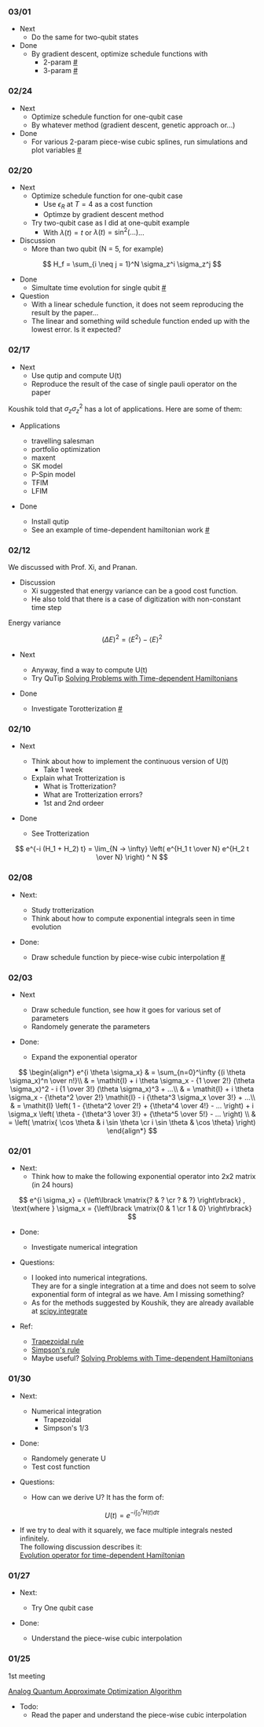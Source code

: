 ### 03/01

- Next
  - Do the same for two-qubit states
- Done
  - By gradient descent, optimize schedule functions with
    - 2-param [#](https://github.com/kayhide/qst-tfm/tree/main/output/one_qubit/2params_optimizing)
    - 3-param [#](https://github.com/kayhide/qst-tfm/tree/main/output/one_qubit/3params_optimizing)

### 02/24

- Next
  - Optimize schedule function for one-qubit case
  - By whatever method (gradient descent, genetic approach or...)
- Done
  - For various 2-param piece-wise cubic splines, run simulations and plot variables [#](https://github.com/kayhide/qst-tfm/tree/main/src/one_qubit#2-param-piece-wise-cubic-interpolations)

### 02/20

- Next
  - Optimize schedule function for one-qubit case
    - Use $\epsilon_R$ at $T = 4$ as a cost function
    - Optimze by gradient descent method
  - Try two-qubit case as I did at one-qubit example
    - With $\lambda(t) = t$ or $\lambda(t) = \sin^2(...)$...
- Discussion
  - More than two qubit (N = 5, for example)

$$
H_f = \sum_{i \neq j = 1}^N \sigma_z^i \sigma_z^j
$$

- Done
  - Simultate time evolution for single qubit [#](https://github.com/kayhide/qst-tfm/tree/main/src/one_qubit#simulated-time-evolution)
- Question
  - With a linear schedule function, it does not seem reproducing the result by the paper...
  - The linear and something wild schedule function ended up with the lowest error. Is it expected?

### 02/17

- Next
  - Use qutip and compute U(t)
  - Reproduce the result of the case of single pauli operator on the paper

Koushik told that $\sigma_z \sigma_z^2$ has a lot of applications.
Here are some of them:

- Applications
  - travelling salesman
  - portfolio optimization
  - maxent
  - SK model
  - P-Spin model
  - TFIM
  - LFIM

- Done
  - Install qutip
  - See an example of time-dependent hamiltonian work [#](https://github.com/kayhide/qst-tfm/tree/main/src/qutip_sandbox)

### 02/12

We discussed with Prof. Xi, and Pranan.

- Discussion
  - Xi suggested that energy variance can be a good cost function.
  - He also told that there is a case of digitization with non-constant time step

Energy variance

$$
(\Delta E)^2 = \langle E^2 \rangle - \langle E \rangle ^2
$$

- Next
  - Anyway, find a way to compute U(t)
  - Try QuTip
    [Solving Problems with Time-dependent Hamiltonians](https://qutip.org/docs/latest/guide/dynamics/dynamics-time.html)

- Done
  - Investigate Torotterization [#](https://github.com/kayhide/qst-tfm/tree/main/doc/trotterization.md)

### 02/10

- Next
  - Think about how to implement the continuous version of U(t)
    - Take 1 week
  - Explain what Trotterization is
    - What is Trotterization?
    - What are Trotterization errors?
    - 1st and 2nd ordeer

- Done
  - See Trotterization

$$
e^{-i (H_1 + H_2) t} = \lim_{N -> \infty} \left( e^{H_1 t \over N} e^{H_2 t \over N} \right) ^ N
$$

### 02/08

- Next:
  - Study trotterization
  - Think about how to compute exponential integrals seen in time evolution

- Done:
  - Draw schedule function by piece-wise cubic interpolation [#](https://github.com/kayhide/qst-tfm/tree/main/src/cubic_hermite_spline)
 
### 02/03

- Next
  - Draw schedule function, see how it goes for various set of parameters
  - Randomely generate the parameters

- Done:
  - Expand the exponential operator

$$
\begin{align*}
e^{i \theta \sigma_x} & = \sum_{n=0}^\infty {(i \theta \sigma_x)^n \over n!}\\
               & = \mathit{I} + i \theta \sigma_x - {1 \over 2!} (\theta \sigma_x)^2 - i {1 \over 3!} (\theta \sigma_x)^3 + ...\\
               & = \mathit{I} + i \theta \sigma_x - {\theta^2 \over 2!} \mathit{I} - i {\theta^3 \sigma_x \over 3!} + ...\\
               & = \mathit{I} \left( 1 - {\theta^2 \over 2!} + {\theta^4 \over 4!} - ... \right) + i \sigma_x \left( \theta - {\theta^3 \over 3!} + {\theta^5 \over 5!} - ... \right) \\
               & = \left( \matrix{ \cos \theta & i \sin \theta \cr i \sin \theta & \cos \theta} \right)
\end{align*}
$$


### 02/01

- Next:
  - Think how to make the following exponential operator into 2x2 matrix (in 24 hours)

$$ e^{i \sigma_x}  = {\left\lbrack \matrix{? & ? \cr ? & ?} \right\rbrack}
, \text{where } \sigma_x = {\left\lbrack \matrix{0 & 1 \cr 1 & 0} \right\rbrack}
$$

- Done:
  - Investigate numerical integration

- Questions:
  - I looked into numerical integrations.  
    They are for a single integration at a time and does not seem to solve exponential form of integral as we have.
    Am I missing something?
  - As for the methods suggested by Koushik, they are already available at [scipy.integrate](https://docs.scipy.org/doc/scipy/tutorial/integrate.html)

- Ref:
  - [Trapezoidal rule](https://en.wikipedia.org/wiki/Trapezoidal_rule)
  - [Simpson's rule](https://en.m.wikipedia.org/wiki/Simpson's_rule)
  - Maybe useful? [Solving Problems with Time-dependent Hamiltonians](https://qutip.org/docs/latest/guide/dynamics/dynamics-time.html)

### 01/30

- Next:
  - Numerical integration
    - Trapezoidal
    - Simpson's 1/3

- Done:
  - Randomely generate U
  - Test cost function

- Questions:
  - How can we derive U? It has the form of: 

$$ U(t) = e^{-i \int_0^\tau H(t) d\tau} $$

  - If we try to deal with it squarely, we face multiple integrals nested infinitely.  
    The following discussion describes it:  
    [Evolution operator for time-dependent Hamiltonian](https://physics.stackexchange.com/questions/45455/evolution-operator-for-time-dependent-hamiltonian)
 
### 01/27

- Next:
  - Try One qubit case

- Done:
  - Understand the piece-wise cubic interpolation

### 01/25

1st meeting

[Analog Quantum Approximate Optimization Algorithm](https://arxiv.org/abs/2112.07461)

- Todo:
  - Read the paper and understand the piece-wise cubic interpolation
